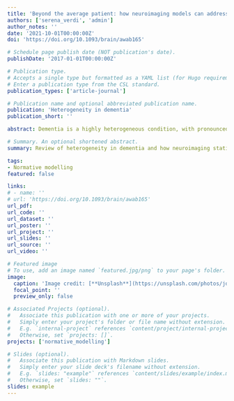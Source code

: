 ```yaml
---
title: 'Beyond the average patient: how neuroimaging models can address heterogeneity in dementia'
authors: ['serena_verdi', 'admin']
author_notes: ''
date: '2021-10-01T00:00:00Z'
doi: 'https://doi.org/10.1093/brain/awab165'

# Schedule page publish date (NOT publication's date).
publishDate: '2017-01-01T00:00:00Z'

# Publication type.
# Accepts a single type but formatted as a YAML list (for Hugo requirements).
# Enter a publication type from the CSL standard.
publication_types: ['article-journal']

# Publication name and optional abbreviated publication name.
publication: 'Heterogeneity in dementia'
publication_short: ''

abstract: Dementia is a highly heterogeneous condition, with pronounced individual differences in age of onset, clinical presentation, progression rates and neuropathological hallmarks, even within a specific diagnostic group. However, the most common statistical designs used in dementia research studies and clinical trials overlook this heterogeneity, instead relying on comparisons of group average differences (e.g. patient versus control or treatment versus placebo), implicitly assuming within-group homogeneity. This one-size-fits-all approach potentially limits our understanding of dementia aetiology, hindering the identification of effective treatments. Neuroimaging has enabled the characterization of the average neuroanatomical substrates of dementias; however, the increasing availability of large open neuroimaging datasets provides the opportunity to examine patterns of neuroanatomical variability in individual patients. In this update, we outline the causes and consequences of heterogeneity in dementia and discuss recent research that aims to tackle heterogeneity directly, rather than assuming that dementia affects everyone in the same way. We introduce spatial normative modelling as an emerging data-driven technique, which can be applied to dementia data to model neuroanatomical variation, capturing individualized neurobiological ‘fingerprints’. Such methods have the potential to detect clinically relevant subtypes, track an individual’s disease progression or evaluate treatment responses, with the goal of moving towards precision medicine for dementia.

# Summary. An optional shortened abstract.
summary: Review of heterogeneity in dementia and how neuroimaging statistical techniques enable modelling of heterogeneity in the brain. We propose that the application of  normative modelling methods to dementia neuroimaging studies as a promising avenue to mapping regional variations at the individual level

tags:
- Normative modelling
featured: false

links:
# - name: ''
# url: 'https://doi.org/10.1093/brain/awab165'
url_pdf:
url_code: ''
url_dataset: ''
url_poster: ''
url_project: ''
url_slides: ''
url_source: ''
url_video: ''

# Featured image
# To use, add an image named `featured.jpg/png` to your page's folder. 
image:
  caption: 'Image credit: [**Unsplash**](https://unsplash.com/photos/jdD8gXaTZsc)'
  focal_point: ''
  preview_only: false

# Associated Projects (optional).
#   Associate this publication with one or more of your projects.
#   Simply enter your project's folder or file name without extension.
#   E.g. `internal-project` references `content/project/internal-project/index.md`.
#   Otherwise, set `projects: []`.
projects: ['normative_modelling']

# Slides (optional).
#   Associate this publication with Markdown slides.
#   Simply enter your slide deck's filename without extension.
#   E.g. `slides: "example"` references `content/slides/example/index.md`.
#   Otherwise, set `slides: ""`.
slides: example
---
```


<!-- {{% callout note %}}
Click the *Cite* button above to demo the feature to enable visitors to import publication metadata into their reference management software.
{{% /callout %}}

{{% callout note %}}
Click the *Slides* button above to demo Academic's Markdown slides feature.
{{% /callout %}}

Supplementary notes can be added here, including [code and math](https://sourcethemes.com/academic/docs/writing-markdown-latex/). -->
